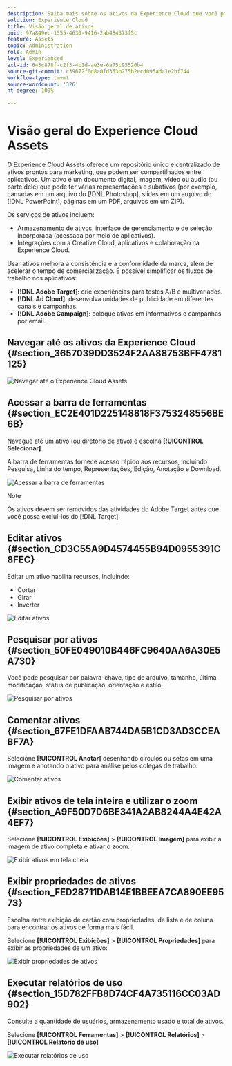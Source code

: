```yaml
---
description: Saiba mais sobre os ativos da Experience Cloud que você pode compartilhar entre aplicativos.
solution: Experience Cloud
title: Visão geral de ativos
uuid: 97a849ec-1555-4630-9416-2ab484373f5c
feature: Assets
topic: Administration
role: Admin
level: Experienced
exl-id: 643c878f-c2f3-4c1d-ae3e-6a75c95520b4
source-git-commit: c39672f0d8a0fd353b275b2ecd095ada1e2bf744
workflow-type: tm+mt
source-wordcount: '326'
ht-degree: 100%

---
```


# Visão geral do Experience Cloud Assets

O Experience Cloud Assets oferece um repositório único e centralizado de ativos prontos para marketing, que podem ser compartilhados entre aplicativos. Um ativo é um documento digital, imagem, vídeo ou áudio (ou parte dele) que pode ter várias representações e subativos (por exemplo, camadas em um arquivo do [!DNL Photoshop], slides em um arquivo do [!DNL PowerPoint], páginas em um PDF, arquivos em um ZIP).

Os serviços de ativos incluem:

* Armazenamento de ativos, interface de gerenciamento e de seleção incorporada (acessada por meio de aplicativos).
* Integrações com a Creative Cloud, aplicativos e colaboração na Experience Cloud.

Usar ativos melhora a consistência e a conformidade da marca, além de acelerar o tempo de comercialização. É possível simplificar os fluxos de trabalho nos aplicativos:

* **[!DNL Adobe Target]**: crie experiências para testes A/B e multivariados.
* **[!DNL Ad Cloud]**: desenvolva unidades de publicidade em diferentes canais e campanhas.
* **[!DNL Adobe Campaign]**: coloque ativos em informativos e campanhas por email.


## Navegar até os ativos da Experience Cloud {#section_3657039DD3524F2AA88753BFF4781125}

![Navegar até o Experience Cloud Assets](../../assets/asset-nav.png)

## Acessar a barra de ferramentas {#section_EC2E401D225148818F3753248556BE6B}

Navegue até um ativo (ou diretório de ativo) e escolha **[!UICONTROL Selecionar]**.

A barra de ferramentas fornece acesso rápido aos recursos, incluindo Pesquisa, Linha do tempo, Representações, Edição, Anotação e Download.

![Acessar a barra de ferramentas](../../assets/asset-tools.png)

>[!NOTE]
>
>Os ativos devem ser removidos das atividades do Adobe Target antes que você possa excluí-los do [!DNL Target].

## Editar ativos {#section_CD3C55A9D4574455B94D0955391C8FEC}

Editar um ativo habilita recursos, incluindo:

* Cortar
* Girar
* Inverter

![Editar ativos](../../assets/asset-edit.png)

## Pesquisar por ativos {#section_50FE049010B446FC9640AA6A30E5A730}

Você pode pesquisar por palavra-chave, tipo de arquivo, tamanho, última modificação, status de publicação, orientação e estilo.

![Pesquisar por ativos](../../assets/asset-search.png)

## Comentar ativos {#section_67FE1DFAAB744DA5B1CD3AD3CCEABF7A}

Selecione **[!UICONTROL Anotar]** desenhando círculos ou setas em uma imagem e anotando o ativo para análise pelos colegas de trabalho.

![Comentar ativos](../../assets/assets-annotate.png)

## Exibir ativos de tela inteira e utilizar o zoom {#section_A9F50D7D6BE341A2AB8244A4E42A4EF7}

Selecione **[!UICONTROL Exibições]** > **[!UICONTROL Imagem]** para exibir a imagem de ativo completa e ativar o zoom.

![Exibir ativos em tela cheia](../../assets/asset-zoom.png)

## Exibir propriedades de ativos {#section_FED28711DAB14E1BBEEA7CA890EE9573}

Escolha entre exibição de cartão com propriedades, de lista e de coluna para encontrar os ativos de forma mais fácil.

Selecione **[!UICONTROL Exibições]** > **[!UICONTROL Propriedades]** para exibir as propriedades de um ativo:

![Exibir propriedades de ativos](../../assets/asset-properties.png)

## Executar relatórios de uso {#section_15D782FFB8D74CF4A735116CC03AD902}

Consulte a quantidade de usuários, armazenamento usado e total de ativos.

Selecione **[!UICONTROL Ferramentas]** > **[!UICONTROL Relatórios]** > **[!UICONTROL Relatório de uso]**

![Executar relatórios de uso](../../assets/assets-usage-report.png)
